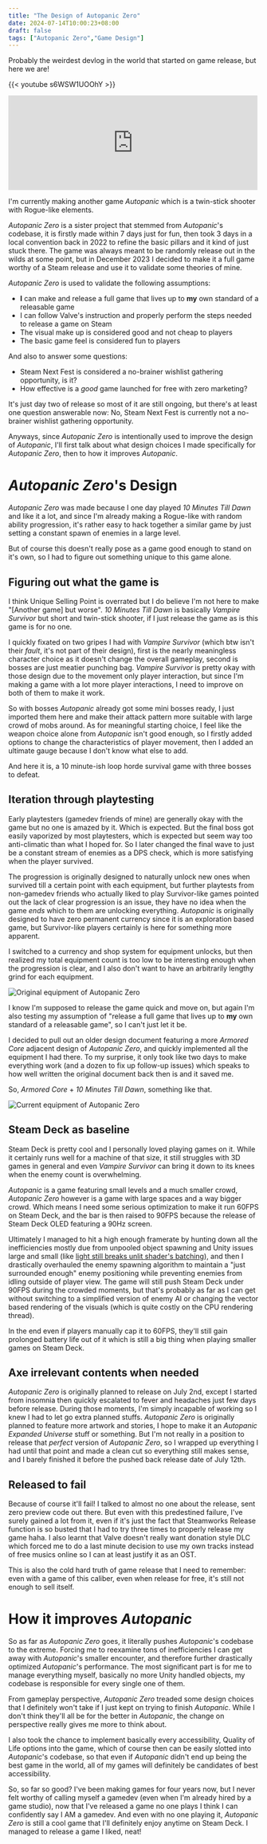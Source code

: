 ```yaml
---
title: "The Design of Autopanic Zero"
date: 2024-07-14T10:00:23+08:00
draft: false
tags: ["Autopanic Zero","Game Design"]
---
```


Probably the weirdest devlog in the world that started on game release, but here we are!

{{< youtube s6WSW1UOOhY >}}

<iframe src="https://store.steampowered.com/widget/1423670/" frameborder="0" width="500" height="190"></iframe>

I'm currently making another game *Autopanic* which is a twin-stick shooter with Rogue-like elements.

*Autopanic Zero* is a sister project that stemmed from *Autopanic*'s codebase, it is firstly made within 7 days just for fun, then took 3 days in a local convention back in 2022 to refine the basic pillars and it kind of just stuck there. The game was always meant to be randomly release out in the wilds at some point, but in December 2023 I decided to make it a full game worthy of a Steam release and use it to validate some theories of mine.

*Autopanic Zero* is used to validate the following assumptions:

- **I** can make and release a full game that lives up to **my** own standard of a releasable game
- I can follow Valve's instruction and properly perform the steps needed to release a game on Steam
- The visual make up is considered good and not cheap to players
- The basic game feel is considered fun to players

And also to answer some questions:

- Steam Next Fest is considered a no-brainer wishlist gathering opportunity, is it?
- How effective is a *good* game launched for free with zero marketing?

It's just day two of release so most of it are still ongoing, but there's at least one question answerable now: No, Steam Next Fest is currently not a no-brainer wishlist gathering opportunity.

Anyways, since *Autopanic Zero* is intentionally used to improve the design of *Autopanic*, I'll first talk about what design choices I made specifically for *Autopanic Zero*, then to how it improves *Autopanic*.

# *Autopanic Zero*'s Design

*Autopanic Zero* was made because I one day played *10 Minutes Till Dawn* and like it a lot, and since I'm already making a Rogue-like with random ability progression, it's rather easy to hack together a similar game by just setting a constant spawn of enemies in a large level.

But of course this doesn't really pose as a game good enough to stand on it's own, so I had to figure out something unique to this game alone.

## Figuring out what the game is

I think Unique Selling Point is overrated but I do believe I'm not here to make "[Another game] but worse". *10 Minutes Till Dawn* is basically *Vampire Survivor* but short and twin-stick shooter, if I just release the game as is this game is for no one.

I quickly fixated on two gripes I had with *Vampire Survivor* (which btw isn't their *fault*, it's not part of their design), first is the nearly meaningless character choice as it doesn't change the overall gameplay, second is bosses are just meatier punching bag. *Vampire Survivor* is pretty okay with those design due to the movement only player interaction, but since I'm making a game with a lot more player interactions, I need to improve on both of them to make it work.

So with bosses *Autopanic* already got some mini bosses ready, I just imported them here and make their attack pattern more suitable with large crowd of mobs around. As for meaningful starting choice, I feel like the weapon choice alone from *Autopanic* isn't good enough, so I firstly added options to change the characteristics of player movement, then I added an ultimate gauge because I don't know what else to add.

And here it is, a 10 minute-ish loop horde survival game with three bosses to defeat.

## Iteration through playtesting

Early playtesters (gamedev friends of mine) are generally okay with the game but no one is amazed by it. Which is expected. But the final boss got easily vaporized by most playtesters, which is expected but seem way too anti-climatic than what I hoped for. So I later changed the final wave to just be a constant stream of enemies as a DPS check, which is more satisfying when the player survived.

The progression is originally designed to naturally unlock new ones when survived till a certain point with each equipment, but further playtests from non-gamedev friends who actually liked to play Survivor-like games pointed out the lack of clear progression is an issue, they have no idea when the game *ends* which to them are unlocking everything. *Autopanic* is originally designed to have zero permanent currency since it is an exploration based game, but Survivor-like players certainly is here for something more apparent.

I switched to a currency and shop system for equipment unlocks, but then realized my total equipment count is too low to be interesting enough when the progression is clear, and I also don't want to have an arbitrarily lengthy grind for each equipment.

![Original equipment of *Autopanic Zero*](/images/posts/autopanic-zero-devlog/0001/0001.png "Originally these are the only equipment planned for *Autopanic Zero*")

I know I'm supposed to release the game quick and move on, but again I'm also testing my assumption of "release a full game that lives up to **my** own standard of a releasable game", so I can't just let it be.

I decided to pull out an older design document featuring a more *Armored Core* adjacent design of *Autopanic Zero*, and quickly implemented all the equipment I had there. To my surprise, it only took like two days to make everything work (and a dozen to fix up follow-up issues) which speaks to how well written the original document back then is and it saved me.

So, *Armored Core* + *10 Minutes Till Dawn*, something like that.

![Current equipment of *Autopanic Zero*](/images/posts/autopanic-zero-devlog/0001/0002.png "Now *Autopanic Zero* features over 50 equipment to customize from")

## Steam Deck as baseline

Steam Deck is pretty cool and I personally loved playing games on it. While it certainly runs well for a machine of that size, it still struggles with 3D games in general and even *Vampire Survivor* can bring it down to its knees when the enemy count is overwhelming.

*Autopanic* is a game featuring small levels and a much smaller crowd, *Autopanic Zero* however is a game with large spaces and a way bigger crowd. Which means I need some serious optimization to make it run 60FPS on Steam Deck, and the bar is then raised to 90FPS because the release of Steam Deck OLED featuring a 90Hz screen.

Ultimately I managed to hit a high enough framerate by hunting down all the inefficiencies mostly due from unpooled object spawning and Unity issues large and small (like [light still breaks unlit shader's batching](https://forum.unity.com/threads/gpu-instancing-with-unlit-shader-broken-because-affected-by-different-forward-lights.583051/#post-3887902)), and then I drastically overhauled the enemy spawning algorithm to maintain a "just surrounded enough" enemy positioning while preventing enemies from idling outside of player view. The game will still push Steam Deck under 90FPS during the crowded moments, but that's probably as far as I can get without switching to a simplified version of enemy AI or changing the vector based rendering of the visuals (which is quite costly on the CPU rendering thread).

In the end even if players manually cap it to 60FPS, they'll still gain prolonged battery life out of it which is still a big thing when playing smaller games on Steam Deck.

## Axe irrelevant contents when needed

*Autopanic Zero* is originally planned to release on July 2nd, except I started from insomnia then quickly escalated to fever and headaches just few days before release. During those moments, I'm simply incapable of working so I knew I had to let go extra planned stuffs. *Autopanic Zero* is originally planned to feature more artwork and stories, I hope to make it an *Autopanic Expanded Universe* stuff or something. But I'm not really in a position to release that *perfect* version of *Autopanic Zero*, so I wrapped up everything I had until that point and made a clean cut so everything still makes sense, and I barely finished it before the pushed back release date of July 12th.

## Released to fail

Because of course it'll fail! I talked to almost no one about the release, sent zero preview code out there. But even with this predestined failure, I've surely gained a lot from it, even if it's just the fact that Steamworks Release function is so busted that I had to try three times to properly release my game haha. I also learnt that Valve doesn't really want donation style DLC which forced me to do a last minute decision to use my own tracks instead of free musics online so I can at least justify it as an OST.

This is also the cold hard truth of game release that I need to remember: even with a game of this caliber, even when release for free, it's still not enough to sell itself.



# How it improves *Autopanic*

So as far as *Autopanic Zero* goes, it literally pushes *Autopanic*'s codebase to the extreme. Forcing me to reexamine tons of inefficiencies I can get away with *Autopanic*'s smaller encounter, and therefore further drastically optimized *Autopanic*'s performance. The most significant part is for me to manage everything myself, basically no more Unity handled objects, my codebase is responsible for every single one of them.

From gameplay perspective, *Autopanic Zero* treaded some design choices that I definitely won't take if I just kept on trying to finish *Autopanic*. While I don't think they'll all be for the better in *Autopanic*, the change on perspective really gives me more to think about.

I also took the chance to implement basically every accessibility, Quality of Life options into the game, which of course then can be easily slotted into *Autopanic*'s codebase, so that even if *Autopanic* didn't end up being the best game in the world, all of my games will definitely be candidates of best accessibility.


So, so far so good? I've been making games for four years now, but I never felt worthy of calling myself a gamedev (even when I'm already hired by a game studio), now that I've released a game no one plays I think I can confidently say I AM a gamedev. And even with no one playing it, *Autopanic Zero* is still a cool game that I'll definitely enjoy anytime on Steam Deck. I managed to release a game I liked, neat!